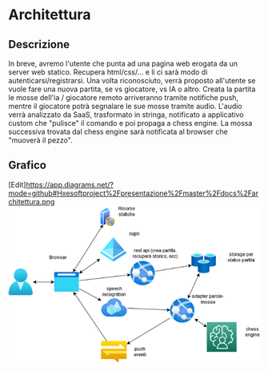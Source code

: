 # Architettura

## Descrizione

In breve, avremo l'utente che punta ad una pagina web erogata da un server web statico.
Recupera html/css/... e li ci sarà modo di autenticarsi/registrarsi.
Una volta riconosciuto, verrà proposto all'utente se vuole fare una nuova partita, se vs giocatore, vs IA o altro.
Creata la partita le mosse dell'ia / giocatore remoto arriveranno tramite notifiche push, mentre il giocatore potrà segnalare le sue mosse tramite audio.
L'audio verrà analizzato da SaaS, trasformato in stringa, notificato a applicativo custom che "pulisce" il comando e poi propaga a chess engine.
La mossa successiva trovata dal chess engine sarà notificata al browser che "muoverà il pezzo".

## Grafico

[Edit]https://app.diagrams.net/?mode=github#Hxesoftproject%2Fpresentazione%2Fmaster%2Fdocs%2Farchitettura.png
![Architettura](architettura.png)
